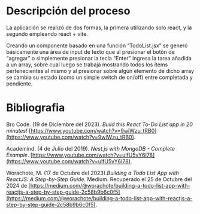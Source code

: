 # Descripción del proceso

La aplicación se realizó de dos formas, la primera utilizando solo react, y la segundo empleando react + vite.

Creando un componente basado en una función “TodoList.jsx” se generó básicamente una área de input de texto que al presionar el botón de “agregar” o simplemente presionar la tecla “Enter” ingresa la tarea añadida a un array, sobre cual luego se trabaja mostrando todos los ítems pertenecientes al mismo y al presionar sobre algún elemento de dicho array se cambia su estado (como un simple switch de on/off) entre completada y pendiente.

# Bibliografia

Bro Code. (19 de Diciembre del 2023). <i>Build this React To-Do List app in 20 minutes!</i> [https://www.youtube.com/watch?v=9wiWzu_tRB0](https://www.youtube.com/watch?v=9wiWzu_tRB0).

Academind. (4 de Julio del 2019). <i>Nest.js with MongoDB - Complete Example</i>. [https://www.youtube.com/watch?v=ulfU5vY6I78](https://www.youtube.com/watch?v=ulfU5vY6I78).

Worachote, M. (17 de Octubre del 2023).<i>Building a Todo List App with ReactJS: A Step-by-Step Guide.</i> Medium. Recuperado el 25 de Octubre del 2024 de 
 [https://medium.com/@worachote/building-a-todo-list-app-with-reactjs-a-step-by-step-guide-2c58b9b6c0f5](https://medium.com/@worachote/building-a-todo-list-app-with-reactjs-a-step-by-step-guide-2c58b9b6c0f5).
